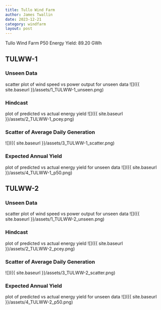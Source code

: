 ```yaml
---
title: Tullo Wind Farm
author: James Twallin
date: 2023-12-21
category: windfarm
layout: post
---
```

Tullo Wind Farm P50 Energy Yield: 89.20 GWh

TULWW-1
-------------
### Unseen Data 
scatter plot of wind speed vs power output for unseen data
![]({{ site.baseurl }}/assets/1_TULWW-1_unseen.png)
### Hindcast 
plot of predicted vs actual energy yield
![]({{ site.baseurl }}/assets/2_TULWW-1_pcey.png)
### Scatter of Average Daily Generation 

![]({{ site.baseurl }}/assets/3_TULWW-1_scatter.png)
### Expected Annual Yield 
plot of predicted vs actual energy yield for unseen data
![]({{ site.baseurl }}/assets/4_TULWW-1_p50.png)

TULWW-2
-------------
### Unseen Data 
scatter plot of wind speed vs power output for unseen data
![]({{ site.baseurl }}/assets/1_TULWW-2_unseen.png)
### Hindcast 
plot of predicted vs actual energy yield
![]({{ site.baseurl }}/assets/2_TULWW-2_pcey.png)
### Scatter of Average Daily Generation 

![]({{ site.baseurl }}/assets/3_TULWW-2_scatter.png)
### Expected Annual Yield 
plot of predicted vs actual energy yield for unseen data
![]({{ site.baseurl }}/assets/4_TULWW-2_p50.png)

